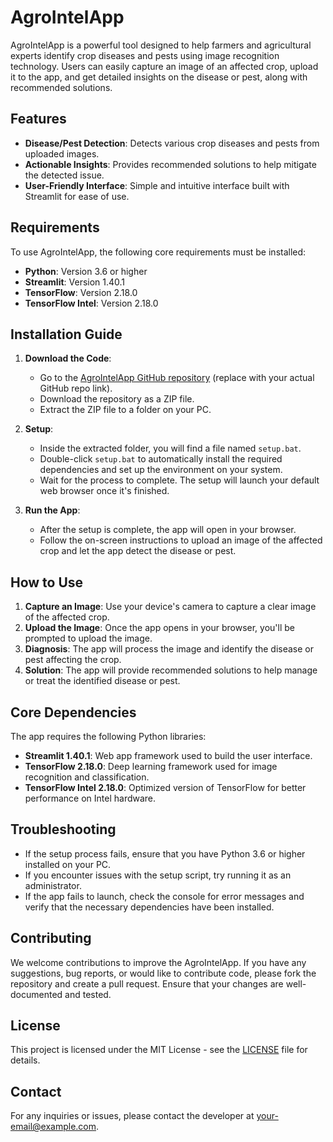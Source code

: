 # AgroIntelApp

AgroIntelApp is a powerful tool designed to help farmers and agricultural experts identify crop diseases and pests using image recognition technology. Users can easily capture an image of an affected crop, upload it to the app, and get detailed insights on the disease or pest, along with recommended solutions.

## Features

- **Disease/Pest Detection**: Detects various crop diseases and pests from uploaded images.
- **Actionable Insights**: Provides recommended solutions to help mitigate the detected issue.
- **User-Friendly Interface**: Simple and intuitive interface built with Streamlit for ease of use.

## Requirements

To use AgroIntelApp, the following core requirements must be installed:

- **Python**: Version 3.6 or higher
- **Streamlit**: Version 1.40.1
- **TensorFlow**: Version 2.18.0
- **TensorFlow Intel**: Version 2.18.0

## Installation Guide

1. **Download the Code**:

   - Go to the [AgroIntelApp GitHub repository](https://github.com/your-username/AgroIntelApp) (replace with your actual GitHub repo link).
   - Download the repository as a ZIP file.
   - Extract the ZIP file to a folder on your PC.

2. **Setup**:

   - Inside the extracted folder, you will find a file named `setup.bat`.
   - Double-click `setup.bat` to automatically install the required dependencies and set up the environment on your system.
   - Wait for the process to complete. The setup will launch your default web browser once it's finished.

3. **Run the App**:
   - After the setup is complete, the app will open in your browser.
   - Follow the on-screen instructions to upload an image of the affected crop and let the app detect the disease or pest.

## How to Use

1. **Capture an Image**: Use your device's camera to capture a clear image of the affected crop.
2. **Upload the Image**: Once the app opens in your browser, you'll be prompted to upload the image.
3. **Diagnosis**: The app will process the image and identify the disease or pest affecting the crop.
4. **Solution**: The app will provide recommended solutions to help manage or treat the identified disease or pest.

## Core Dependencies

The app requires the following Python libraries:

- **Streamlit 1.40.1**: Web app framework used to build the user interface.
- **TensorFlow 2.18.0**: Deep learning framework used for image recognition and classification.
- **TensorFlow Intel 2.18.0**: Optimized version of TensorFlow for better performance on Intel hardware.

## Troubleshooting

- If the setup process fails, ensure that you have Python 3.6 or higher installed on your PC.
- If you encounter issues with the setup script, try running it as an administrator.
- If the app fails to launch, check the console for error messages and verify that the necessary dependencies have been installed.

## Contributing

We welcome contributions to improve the AgroIntelApp. If you have any suggestions, bug reports, or would like to contribute code, please fork the repository and create a pull request. Ensure that your changes are well-documented and tested.

## License

This project is licensed under the MIT License - see the [LICENSE](LICENSE) file for details.

## Contact

For any inquiries or issues, please contact the developer at [your-email@example.com](mailto:your-email@example.com).
